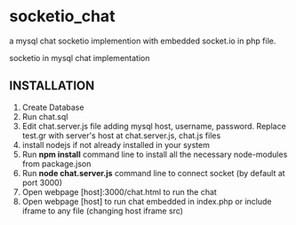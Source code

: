 # socketio_chat
a mysql chat socketio implemention with embedded socket.io in php file.

socketio in mysql chat implementation

<h2>INSTALLATION</h2>

1. Create Database 
2. Run chat.sql
3. Edit chat.server.js file adding mysql host, username, password. Replace test.gr with server's host at chat.server.js, chat.js files
4. install nodejs if not already installed in your system
5. Run <b>npm install</b> command line to install all the necessary node-modules from package.json
6. Run <b>node chat.server.js</b> command line to connect socket (by default at port 3000)
7. Open webpage [host]:3000/chat.html to run the chat 
8. Open webpage [host] to run chat embedded in index.php or include iframe to any file (changing host iframe src)
